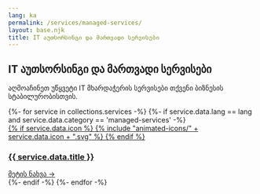 ```yaml
---
lang: ka
permalink: /services/managed-services/
layout: base.njk
title: IT აუთსორსინგი და მართვადი სერვისები
---
```

<section class="services-page-section">
    <div class="container">
        <div class="section-title" data-aos="fade-up">
            <h1>IT აუთსორსინგი და მართვადი სერვისები</h1>
            <p>აღმოაჩინეთ უწყვეტი IT მხარდაჭერის სერვისები თქვენი ბიზნესის სტაბილურობისთვის.</p>
        </div>
        <div class="services-grid" data-aos="fade-up" data-aos-delay="200">
            {%- for service in collections.services -%}
                {%- if service.data.lang == lang and service.data.category == 'managed-services' -%}
                    <a href="{{ service.url }}" class="service-card glass-panel">
                        <div class="card-header">
                            <div class="card-icon">
                            {% if service.data.icon %}
                                {% include "animated-icons/" + service.data.icon + ".svg" %}
                            {% endif %}
                            </div>
                            <h3 class="card-title">{{ service.data.title }}</h3>
                        </div>
                        <div class="card-link">
                            მეტის ნახვა →
                        </div>
                    </a>
                {%- endif -%}
            {%- endfor -%}
        </div>
    </div>
</section>